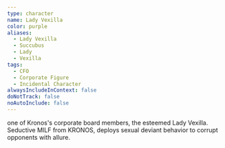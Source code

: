 ```yaml
---
type: character
name: Lady Vexilla
color: purple
aliases:
  - Lady Vexilla
  - Succubus
  - Lady
  - Vexilla
tags:
  - CFO
  - Corporate Figure
  - Incidental Character
alwaysIncludeInContext: false
doNotTrack: false
noAutoInclude: false
---
```

one of Kronos's corporate board members, the esteemed Lady Vexilla. Seductive MILF from KRONOS, deploys sexual deviant behavior to corrupt opponents with allure.
